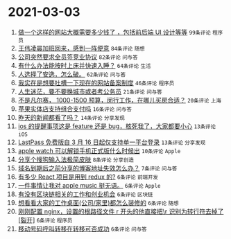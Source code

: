 # 2021-03-03

1. [做一个这样的网站大概需要多少钱了 ，包括前后端 UI 设计等等](https://www.v2ex.com/t/757895) `99条评论` `程序员`
1. [王伟凌晨加班回来，感到一阵便意](https://www.v2ex.com/t/757833) `84条评论` `随想`
1. [公司突然要求全员签竞业协议](https://www.v2ex.com/t/757875) `82条评论` `问与答`
1. [有什么办法能按时上床并快速入睡？](https://www.v2ex.com/t/757861) `64条评论` `生活`
1. [人选择了安逸，怎么破。](https://www.v2ex.com/t/757841) `62条评论` `问与答`
1. [我实在是想要吐槽一下现在的网站备案制度](https://www.v2ex.com/t/757917) `46条评论` `程序员`
1. [人生迷茫，要不要换城市或者考公务员](https://www.v2ex.com/t/757950) `21条评论` `问与答`
1. [不是凡尔赛， 1000-1500 预算，闵行工作，在哪儿买房合适？](https://www.v2ex.com/t/757944) `20条评论` `上海`
1. [苹果实体店支持组合支付吗](https://www.v2ex.com/t/757910) `16条评论` `问与答`
1. [昨天的新闻都看了吗？](https://www.v2ex.com/t/757936) `14条评论` `分享发现`
1. [ios 的提醒事项这是 feature 还是 bug，核死我了，大家都要小心](https://www.v2ex.com/t/757918) `13条评论` `iOS`
1. [LastPass 免费版自 3 月 16 日起仅支持单一平台登录](https://www.v2ex.com/t/757838) `13条评论` `分享发现`
1. [apple watch 可以解锁手机正式版什么时候出](https://www.v2ex.com/t/757942) `10条评论` `Apple`
1. [分享个搜狗输入法极简皮肤](https://www.v2ex.com/t/757835) `8条评论` `分享创造`
1. [域名到期后之前分享的博客地址失效怎么办？](https://www.v2ex.com/t/757909) `7条评论` `问与答`
1. [有多少 React 项目是用到 redux 的?](https://www.v2ex.com/t/757972) `6条评论` `前端开发`
1. [一件事情让我对 apple music 挺无语。](https://www.v2ex.com/t/757924) `6条评论` `Apple`
1. [有没有区块链相关的工作和创业机会](https://www.v2ex.com/t/757906) `6条评论` `区块链`
1. [想看看大家的工作桌面(公司/家里)都怎么装修的](https://www.v2ex.com/t/757905) `6条评论` `随想`
1. [刚刚配置 nginx，设置的根路径文件 r 开头的他直接把\r 识别为转行符去掉了 [裂开]](https://www.v2ex.com/t/757903) `6条评论` `程序员`
1. [移动号码呼叫转移在转移可否成功](https://www.v2ex.com/t/757837) `6条评论` `问与答`
